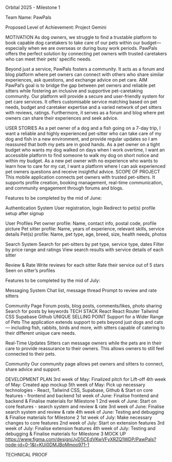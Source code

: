 Orbital 2025 - Milestone 1

Team Name: 
PawPals 

Proposed Level of Achievement: 
Project Gemini 

MOTIVATION
As dog owners, we struggle to find a trustable platform to book capable dog caretakers to take care of our pets within our budget—especially when we are overseas or during busy work periods. PawPals offers the perfect solution by connecting pet owners with trusted caretakers who can meet their pets' specific needs.

Beyond just a service, PawPals fosters a community. It acts as a forum and blog platform where pet owners can connect with others who share similar experiences, ask questions, 
and exchange advice on pet care. 
AIM 
PawPal’s goal is to bridge the gap between pet owners and reliable pet sitters while fostering an inclusive and supportive pet-caretaking community. Our platform will provide a secure and user-friendly system for pet care services. It offers customisable service matching based on pet needs, budget and caretaker expertise and a varied network of pet sitters with reviews, ratings. Furthermore, it serves as a forum and blog where pet owners can share their experiences and seek advice.


USER STORIES
As a pet owner of a dog and a fish going on a 7-day trip, I want a reliable and highly experienced pet-sitter who can take care of my dog and fish in a new environment, and provide regular updates so I am reassured that both my pets are in good hands.
As a pet owner on a tight budget who wants my dog walked on days when I work overtime, I want an accessible platform to find someone to walk my dog on short notice and within my budget.
As a new pet owner with no experience who wants to learn how to care for my cat, I want a platform where I can ask experienced pet owners questions and receive insightful advice.
SCOPE OF PROJECT
This mobile application connects pet owners with trusted pet-sitters. It supports profile creation, booking management, real-time communication, and community engagement through forums and blogs.

Features to be completed by the mid of June:

Authentication System
User registration, login 
Redirect to pet(s) profile setup after signup

User Profiles
Pet owner profile: Name, contact info, postal code, profile picture
Pet sitter profile: Name, years of experience, relevant skills, service details
Pet(s) profile: Name, pet type, age, breed, size, health needs, photos

Search System
Search for pet-sitters by pet type, service type, dates 
Filter by price range and ratings
View search results with service details of each sitter

Review & Rate
Write reviews for each sitter
Rate their service out of 5 stars
Seen on sitter’s profiles

Features to be completed by the mid of July:

Messaging System
Chat list, message thread
Prompt to review and rate sitters

Community Page
Forum posts, blog posts, comments/likes, photo sharing
Search for posts by keywords
TECH STACK
React
React Router
Tailwind CSS
Supabase
Github
UNIQUE SELLING POINT
Support for a Wider Range of Pets
The application extends support to pets beyond just dogs and cats — including fish, rabbits, birds and more, with sitters capable of catering to their different unique care needs.

Real-Time Updates 
Sitters can message owners while the pets are in their care to provide reassurance to their owners. This allows owners to still feel connected to their pets.

Community
Our community page allows pet owners and sitters to connect, share advice and support.

DEVELOPMENT PLAN
3rd week of May: Finalized pitch for Lift-off
4th week of May: Created app mockup
5th week of May: Pick up necessary technologies - React, Tailwind CSS, Supabase, Github & Start on core features - frontend and backend
1st week of June: Finalise frontend and backend & Finalise materials for Milestone 1
2nd week of June: Start on core features - search system and review & rate
3rd week of June: Finalise search system and review & rate
4th week of June: Testing and debugging & Finalise materials for Milestone 2
1st week of July: Make necessary changes to core features 
2nd week of July: Start on extension features
3rd week of July:  Finalise extension features
4th week of July: Testing and debugging & Finalise materials for Milestone 3
MOCK UP
https://www.figma.com/design/JyD1iCEdVKwVFyXRZQ1WDP/PawPals?node-id=0-1&t=KUi0DMJBoMmoo971-1

TECHNICAL PROOF


